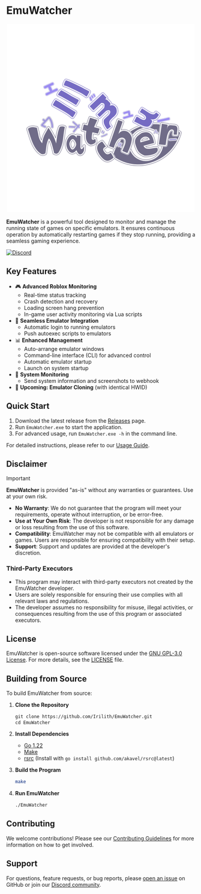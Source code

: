 # EmuWatcher
<div align="center">
  <img src="assets/Icon.png" alt="Icon" width="500"/>
</div>

**EmuWatcher** is a powerful tool designed to monitor and manage the running state of games on specific emulators. It ensures continuous operation by automatically restarting games if they stop running, providing a seamless gaming experience.

[![Discord](https://img.shields.io/discord/1273553809724932128?color=7289DA&logo=discord&logoColor=white)](https://discord.gg/QfpGHB87jK)

## Key Features

- 🎮 **Advanced Roblox Monitoring**
  - Real-time status tracking
  - Crash detection and recovery
  - Loading screen hang prevention
  - In-game user activity monitoring via Lua scripts
- 🔐 **Seamless Emulator Integration**
  - Automatic login to running emulators
  - Push autoexec scripts to emulators
- 📊 **Enhanced Management**
  - Auto-arrange emulator windows
  - Command-line interface (CLI) for advanced control
  - Automatic emulator startup
  - Launch on system startup
- 📡 **System Monitoring**
  - Send system information and screenshots to webhook
- 🔄 **Upcoming: Emulator Cloning** (with identical HWID)

## Quick Start

1. Download the latest release from the [Releases](https://github.com/Irilith/EmuWatcher/releases) page.
2. Run `EmuWatcher.exe` to start the application.
3. For advanced usage, run `EmuWatcher.exe -h` in the command line.

For detailed instructions, please refer to our [Usage Guide](https://github.com/Irilith/EmuWatcher/blob/main/USAGE.md).

## Disclaimer

> [!IMPORTANT]
> **EmuWatcher** is provided "as-is" without any warranties or guarantees. Use at your own risk.

- **No Warranty**: We do not guarantee that the program will meet your requirements, operate without interruption, or be error-free.
- **Use at Your Own Risk**: The developer is not responsible for any damage or loss resulting from the use of this software.
- **Compatibility**: EmuWatcher may not be compatible with all emulators or games. Users are responsible for ensuring compatibility with their setup.
- **Support**: Support and updates are provided at the developer's discretion.

### Third-Party Executors

- This program may interact with third-party executors not created by the EmuWatcher developer.
- Users are solely responsible for ensuring their use complies with all relevant laws and regulations.
- The developer assumes no responsibility for misuse, illegal activities, or consequences resulting from the use of this program or associated executors.

## License

EmuWatcher is open-source software licensed under the [GNU GPL-3.0 License](https://opensource.org/license/gpl-3-0). For more details, see the [LICENSE](https://github.com/Irilith/EmuWatcher/blob/main/LICENSE) file.

## Building from Source

To build EmuWatcher from source:

1. **Clone the Repository**
   ```
   git clone https://github.com/Irilith/EmuWatcher.git
   cd EmuWatcher
   ```

2. **Install Dependencies**
   - [Go 1.22](https://golang.org/dl/)
   - [Make](https://www.gnu.org/software/make/)
   - [rsrc](https://github.com/akavel/rsrc) (Install with `go install github.com/akavel/rsrc@latest`)

3. **Build the Program**
   ```bash
   make
   ```

4. **Run EmuWatcher**
   ```bash
   ./EmuWatcher
   ```

## Contributing

We welcome contributions! Please see our [Contributing Guidelines](CONTRIBUTING.md) for more information on how to get involved.

## Support

For questions, feature requests, or bug reports, please [open an issue](https://github.com/Irilith/EmuWatcher/issues) on GitHub or join our [Discord community](https://discord.gg/QfpGHB87jK).
